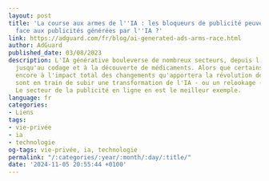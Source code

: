 ```yaml
---
layout: post
title: 'La course aux armes de l''IA : les bloqueurs de publicité peuvent-ils faire
  face aux publicités générées par l''IA ?'
link: https://adguard.com/fr/blog/ai-generated-ads-arms-race.html
author: AdGuard
published_date: 03/08/2023
description: L'IA générative bouleverse de nombreux secteurs, depuis l'art numérique
  jusqu'au codage et à la découverte de médicaments. Alors que certains se préparent
  encore à l'impact total des changements qu'apportera la révolution de l'IA, d'autres
  sont en train de subir une transformation de l'IA - ou un relookage - en temps réel.
  Le secteur de la publicité en ligne en est le meilleur exemple.
language: fr
categories:
- Liens
tags:
- vie-privée
- ia
- technologie
og-tags: vie-privée, ia, technologie
permalink: "/:categories/:year/:month/:day/:title/"
date: '2024-11-05 20:55:44 +0100'
---
```

